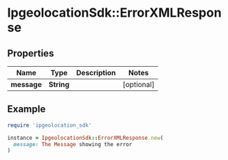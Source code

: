 # IpgeolocationSdk::ErrorXMLResponse

## Properties

| Name | Type | Description | Notes |
| ---- | ---- | ----------- | ----- |
| **message** | **String** |  | [optional] |

## Example

```ruby
require 'ipgeolocation_sdk'

instance = IpgeolocationSdk::ErrorXMLResponse.new(
  message: The Message showing the error
)
```

